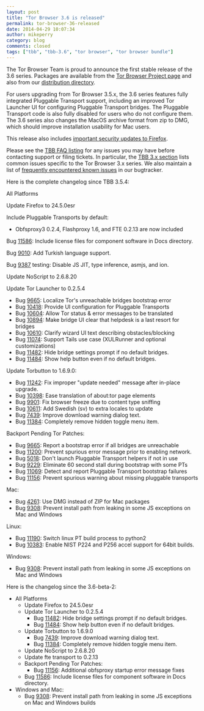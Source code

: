 ```yaml
---
layout: post
title: "Tor Browser 3.6 is released"
permalink: tor-browser-36-released
date: 2014-04-29 10:07:34
author: mikeperry
category: blog
comments: closed
tags: ["tbb", "tbb-3.6", "tor browser", "tor browser bundle"]
---
```


The Tor Browser Team is proud to announce the first stable release of the 3.6 series. Packages are available from the [Tor Browser Project page](https://www.torproject.org/download/download-easy.html) and also from our [distribution directory](https://www.torproject.org/dist/torbrowser/3.6/).

For users upgrading from Tor Browser 3.5.x, the 3.6 series features fully integrated Pluggable Transport support, including an improved Tor Launcher UI for configuring Pluggable Transport bridges. The Pluggable Transport code is also fully disabled for users who do not configure them. The 3.6 series also changes the MacOS archive format from zip to DMG, which should improve installation usability for Mac users.

This release also includes [important security updates to Firefox](https://www.mozilla.org/security/known-vulnerabilities/firefoxESR.html#firefox24.5).

Please see the [TBB FAQ listing](https://www.torproject.org/docs/faq.html.en#TBBGeneral) for any issues you may have before contacting support or filing tickets. In particular, the [TBB 3.x section](https://www.torproject.org/docs/faq.html.en#TBB3.x) lists common issues specific to the Tor Browser 3.x series. We also maintain a list of [frequently encountered known issues](https://trac.torproject.org/projects/tor/query?keywords=~tbb-helpdesk-frequent&status=!closed) in our bugtracker.

Here is the complete changelog since TBB 3.5.4:

All Platforms

Update Firefox to 24.5.0esr

Include Pluggable Transports by default:

-   Obfsproxy3 0.2.4, Flashproxy 1.6, and FTE 0.2.13 are now included

Bug [11586](https://trac.torproject.org/projects/tor/ticket/11586): Include license files for component software in Docs directory.

Bug [9010](https://trac.torproject.org/projects/tor/ticket/9010): Add Turkish language support.

Bug [9387](https://trac.torproject.org/projects/tor/ticket/9387) testing: Disable JS JIT, type inference, asmjs, and ion.

Update NoScript to 2.6.8.20

Update Tor Launcher to 0.2.5.4

-   Bug [9665](https://trac.torproject.org/projects/tor/ticket/9665): Localize Tor's unreachable bridges bootstrap error
-   Bug [10418](https://trac.torproject.org/projects/tor/ticket/10418): Provide UI configuration for Pluggable Transports
-   Bug [10604](https://trac.torproject.org/projects/tor/ticket/10604): Allow Tor status & error messages to be translated
-   Bug [10894](https://trac.torproject.org/projects/tor/ticket/10894): Make bridge UI clear that helpdesk is a last resort for bridges
-   Bug [10610](https://trac.torproject.org/projects/tor/ticket/10610): Clarify wizard UI text describing obstacles/blocking
-   Bug [11074](https://trac.torproject.org/projects/tor/ticket/11074): Support Tails use case (XULRunner and optional customizations)
-   Bug [11482](https://trac.torproject.org/projects/tor/ticket/11482): Hide bridge settings prompt if no default bridges.
-   Bug [11484](https://trac.torproject.org/projects/tor/ticket/11484): Show help button even if no default bridges.

Update Torbutton to 1.6.9.0:

-   Bug [11242](https://trac.torproject.org/projects/tor/ticket/11242): Fix improper "update needed" message after in-place upgrade.
-   Bug [10398](https://trac.torproject.org/projects/tor/ticket/10398): Ease translation of about:tor page elements
-   Bug [9901](https://trac.torproject.org/projects/tor/ticket/9901): Fix browser freeze due to content type sniffing
-   Bug [10611](https://trac.torproject.org/projects/tor/ticket/10611): Add Swedish (sv) to extra locales to update
-   Bug [7439](https://trac.torproject.org/projects/tor/ticket/7439): Improve download warning dialog text.
-   Bug [11384](https://trac.torproject.org/projects/tor/ticket/11384): Completely remove hidden toggle menu item.

Backport Pending Tor Patches:

-   Bug [9665](https://trac.torproject.org/projects/tor/ticket/9665): Report a bootstrap error if all bridges are unreachable
-   Bug [11200](https://trac.torproject.org/projects/tor/ticket/11200): Prevent spurious error message prior to enabling network.
-   Bug [5018](https://trac.torproject.org/projects/tor/ticket/5018): Don't launch Pluggable Transport helpers if not in use
-   Bug [9229](https://trac.torproject.org/projects/tor/ticket/9229): Eliminate 60 second stall during bootstrap with some PTs
-   Bug [11069](https://trac.torproject.org/projects/tor/ticket/11069): Detect and report Pluggable Transport bootstrap failures
-   Bug [11156](https://trac.torproject.org/projects/tor/ticket/11156): Prevent spurious warning about missing pluggable transports

Mac:

-   Bug [4261](https://trac.torproject.org/projects/tor/ticket/4261): Use DMG instead of ZIP for Mac packages
-   Bug [9308](https://trac.torproject.org/projects/tor/ticket/9308): Prevent install path from leaking in some JS exceptions on Mac and Windows

Linux:

-   Bug [11190](https://trac.torproject.org/projects/tor/ticket/11190): Switch linux PT build process to python2
-   Bug [10383](https://trac.torproject.org/projects/tor/ticket/10383): Enable NIST P224 and P256 accel support for 64bit builds.

Windows:

-   Bug [9308](https://trac.torproject.org/projects/tor/ticket/9308): Prevent install path from leaking in some JS exceptions on Mac and Windows

Here is the changelog since the 3.6-beta-2:

-   All Platforms
    -   Update Firefox to 24.5.0esr
    -   Update Tor Launcher to 0.2.5.4
        -   Bug [11482](https://trac.torproject.org/projects/tor/ticket/11482): Hide bridge settings prompt if no default bridges.
        -   Bug [11484](https://trac.torproject.org/projects/tor/ticket/11484): Show help button even if no default bridges.
    -   Update Torbutton to 1.6.9.0
        -   Bug [7439](https://trac.torproject.org/projects/tor/ticket/7439): Improve download warning dialog text.
        -   Bug [11384](https://trac.torproject.org/projects/tor/ticket/11384): Completely remove hidden toggle menu item.
    -   Update NoScript to 2.6.8.20
    -   Update fte transport to 0.2.13
    -   Backport Pending Tor Patches:
        -   Bug [11156](https://trac.torproject.org/projects/tor/ticket/11156): Additional obfsproxy startup error message fixes
    -   Bug [11586](https://trac.torproject.org/projects/tor/ticket/11586): Include license files for component software in Docs directory.
-   Windows and Mac:
    -   Bug [9308](https://trac.torproject.org/projects/tor/ticket/9308): Prevent install path from leaking in some JS exceptions on Mac and Windows builds

